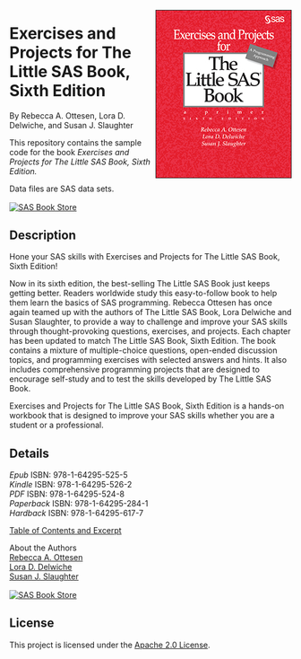 <a href="https://gitlab.sas.com/Emily.Scheviak-Livesay/little-sas-book-exercises-6ed/blob/master/Example_Cover.jpg"><img src='Example_Cover.jpg' align= 'right'/></a>

# Exercises and Projects for The Little SAS Book, Sixth Edition
By Rebecca A. Ottesen, Lora D. Delwiche, and Susan J. Slaughter

This repository contains the sample code for the book <i>Exercises and Projects for The Little SAS Book, Sixth Edition.</i><p> 
Data files are SAS data sets. 

<a href="https://www.sas.com/store/prodBK_73046_en.html?storeCode=SAS_US"><img src="https://img.shields.io/badge/Buy%20Now-SAS%20Book%20Store-blue.svg" alt="SAS Book Store" align= 'center'/> </a>

## Description
Hone your SAS skills with Exercises and Projects for The Little SAS Book, Sixth Edition!

Now in its sixth edition, the best-selling The Little SAS Book just keeps getting better. Readers worldwide study this easy-to-follow book to help them learn the basics of SAS programming. Rebecca Ottesen has once again teamed up with the authors of The Little SAS Book, Lora Delwiche and Susan Slaughter, to provide a way to challenge and improve your SAS skills through thought-provoking questions, exercises, and projects. Each chapter has been updated to match The Little SAS Book, Sixth Edition. The book contains a mixture of multiple-choice questions, open-ended discussion topics, and programming exercises with selected answers and hints. It also includes comprehensive programming projects that are designed to encourage self-study and to test the skills developed by The Little SAS Book.

Exercises and Projects for The Little SAS Book, Sixth Edition is a hands-on workbook that is designed to improve your SAS skills whether you are a student or a professional.

## Details

*Epub* ISBN: 978-1-64295-525-5<br>
*Kindle* ISBN: 978-1-64295-526-2 <br>
*PDF* ISBN: 978-1-64295-524-8 <br>
*Paperback* ISBN: 978-1-64295-284-1 <br>
*Hardback* ISBN: 978-1-64295-617-7

<a href="https://www.sas.com/storefront/aux/en/splsbex/73046_excerpt.pdf">Table of Contents and Excerpt</a><p>
About the Authors<br>
<a href="https://support.sas.com/en/books/authors/rebecca-ottesen.html">Rebecca A. Ottesen</a><br>
<a href="https://support.sas.com/en/books/authors/lora-delwiche.html">Lora D. Delwiche</a><br>
<a href="https://support.sas.com/en/books/authors/susan-slaughter.html">Susan J. Slaughter</a>

  <a href="https://www.sas.com/store/prodBK_73046_en.html?storeCode=SAS_US"><img src="https://img.shields.io/badge/Buy%20Now-SAS%20Book%20Store-blue.svg" alt="SAS Book Store" align= 'center'/> </a>


## License


This project is licensed under the [Apache 2.0 License](./LICENSE).
